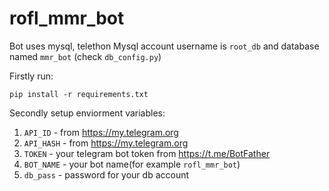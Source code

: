 # rofl_mmr_bot
Bot uses mysql, telethon
Mysql account username is `root_db` and database named `mmr_bot` (check `db_config.py`)

Firstly run:
```
pip install -r requirements.txt
```

Secondly setup enviorment variables:
1. `API_ID` - from https://my.telegram.org
2. `API_HASH` - from https://my.telegram.org
3. `TOKEN` - your telegram bot token from https://t.me/BotFather
4. `BOT_NAME` - your bot name(for example `rofl_mmr_bot`)
5. `db_pass` - password for your db account